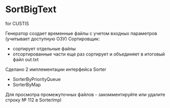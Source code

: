 # SortBigText
for CUSTIS

Генератор создает временные файлы с учетом входных параметров (учитывает доступную ОЗУ)
Сортировщик:
- сортирует отдельные файлы
- отсортированные части еще раз сортирует и объединяет в итоговый файл out.txt

Сделано 2 имплементации интерфейса Sorter
- SorterByPriorityQueue
- SorterByMap

Для просмотра промежуточных файлов - закомментируйте или удалите строку № 112 в SorterImpl

